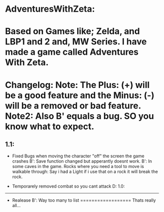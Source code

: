 AdventuresWithZeta:
==================

Based on Games like; Zelda, and LBP1 and 2 and, MW Series.
I have made a game called Adventures With Zeta.
==================
Changelog:
**Note: The Plus: (+) will be a good feature and the Minus: (-) will be a removed or bad feature.**
**Note2: Also B' equals a bug. SO you know what to expect.**
==================
1.1:
----
+ Fixed Bugs when moving the character "off" the screen the game crashes
B': Save function changed but apperantly doesnt work.
B': In some caves in the game. Rocks where you need a tool to move is walkable through: Say i had a Light if i use that on a rock it will break the rock.
- Temporarely removed combat so you cant attack D: 
1.0:
----
+ Realease
B': Way too many to list
==================
Thats really all...

